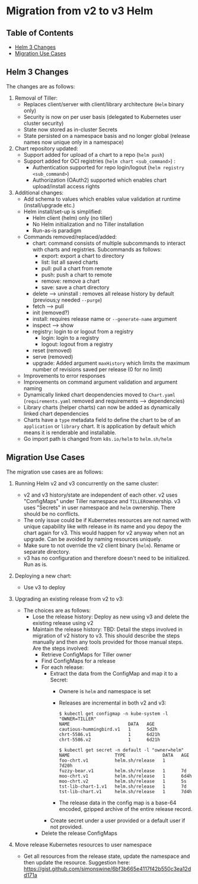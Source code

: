 Migration from v2 to v3 Helm 
===

## Table of Contents

- [Helm 3 Changes](#helm-3-changes)
- [Migration Use Cases](#migration-use-cases)

## Helm 3 Changes

The changes are as follows:

1. Removal of Tiller: 
   - Replaces client/server with client/library architecture (`Helm` binary only)
   - Security is now on per user basis (delegated to Kubernetes user cluster security)
   - State now stored as in-cluster Secrets
   - State persisted on a namespace basis and no longer global (release names now unique only in a namespace) 
2. Chart repository updated:
   - Support added for upload of a chart to a repo (`helm push`)
   - Support added for OCI registries (`helm chart <sub_command>`) :
     - Authentication supported for repo login/logout (`helm registry <sub_command>`)
     - Authorization (OAuth2) supported which enables chart upload/install access rights
3. Additional changes:
   - Add schema to values which enables value validation at runtime (install/upgrade etc.)
   - Helm install/set-up is simplified:
     - Helm client (helm) only (no tiller)
     - No Helm initialization and no Tiller installation
     - Run-as-is paradigm
   - Commands removed/replaced/added:
       - chart: command consists of multiple subcommands to interact with charts and registries. Subcommands as follows:
         - export: export a chart to directory
         - list: list all saved charts
         - pull: pull a chart from remote
         - push: push a chart to remote
         - remove: remove a chart
         - save: save a chart directory  
       - delete --> uninstall : removes all release history by default (previous;y needed `--purge`)
       - fetch --> pull
       - init (removed?)
       - install: requires release name or `--generate-name` argument
       - inspect --> show
       - registry: login to or logout from a registry
         - login: login to a registry
         - logout: logout from a registry
       - reset (removed)
       - serve (removed)
       - upgrade: Added argument `maxHistory` which limits the maximum number of revisions saved per release (0 for no limit)
   - Improvements to error responses
   - Improvements on command argument validation and argument naming
   - Dynamically linked chart deopendencies moved to `Chart.yaml` (`requirements.yaml` removed and  requirements --> dependencies)
   - Library charts (helper charts) can now be added as dynamically linked chart dependencies
   - Charts have a `type` metadata field to define the chart to be of an `application` or `library` chart. It is application by
     default which means it is renderable and installable.
   - Go import path is changed from `k8s.io/helm` to `helm.sh/helm` 

## Migration Use Cases

The migration use cases are as follows:

1. Running Helm v2 and v3 concurrently on the same cluster:
   - v2 and v3 history/state are independent of each other. v2 uses "ConfigMaps" under Tiller namespace and `TILLER`ownership. v3 uses "Secrets" in user namespace and `helm` ownership. There should be no conflicts.
   - The only issue could be if Kubernetes resources are not named with unique capability like with release in its name and you depoy the chart again for v3. This would happen for v2 anyway when not an upgrade. Can be avoided by naming resources uniquely.
   - Make sure to not override the v2 client binary (`helm`). Rename or separate directory.
   - v3 has no configuration and therefore doesn't need to be initialized. Run as is.
 
2. Deploying a new chart:
   - Use v3 to deploy
 
3. Upgrading an existing release from v2 to v3:
   - The choices are as follows:
     - Lose the release history: Deploy as new using v3 and delete the existing release using v2
     - Maintain the release history: TBD: Detail the steps involved in migration of v2 history to v3. This should describe the steps manually and then any tools provided for those manual steps. Are the steps involved:
       - Retrieve ConfigMaps for Tiller owner
       - Find ConfigMaps for a release
       - For each release:
         - Extract the data from the ConfigMap and map it to a Secret:
           - Ownere is `helm` and namespace is set 
           - Releases are incremental in both v2 and v3:

             ```console
             $ kubectl get configmap -n kube-system -l "OWNER=TILLER"
             NAME                      DATA   AGE
             cautious-hummingbird.v1   1      5d2h
             chrt-5586.v1              1      6d21h
             chrt-5586.v2              1      6d21h

             $ kubectl get secret -n default -l "owner=helm"
             NAME                 TYPE              DATA   AGE
             foo-chrt.v1          helm.sh/release   1      7d20h
             fuzzy-bear.v1        helm.sh/release   1      7d
             moo-chrt.v1          helm.sh/release   1      6d4h
             moo-chrt.v2          helm.sh/release   1      5s
             tst-lib-chart-1.v1   helm.sh/release   1      7d
             tst-lib-chart.v1     helm.sh/release   1      7d4h
             ```

           - The release data in the config map is a base-64 encoded, gzipped archive of the entire release record.
         - Create secret under a user provided or a default user if not provided. 
       - Delete the release ConfigMaps
 
4. Move release Kubernetes resources to user namespace
   - Get all resources from the release state, update the namespace and then update the resource. Suggestion here: https://gist.github.com/simonswine/6bf3b665e4117f42b550c3ea12dd171a

